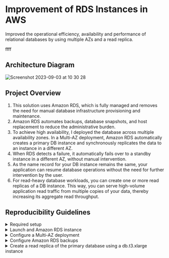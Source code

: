 # Improvement of RDS Instances in AWS
Improved the operational efficiency, availability and performance of relational databases by using multiple AZs and a read replica.

ffff

## Architecture Diagram

![Screenshot 2023-09-03 at 10 30 28](https://github.com/martins-jean/Improvement-of-RDS-Instances-in-AWS/assets/118685801/beee3609-0866-4f41-aa43-5e8164efbdc5)

## Project Overview

1. This solution uses Amazon RDS, which is fully managed and removes the need for manual database infrastructure provisioning and maintenance. <br>
2. Amazon RDS automates backups, database snapshots, and host replacement to reduce the administrative burden. <br>
3. To achieve high availability, I deployed the database across multiple availability zones. In a Multi-AZ deployment, Amazon RDS automatically creates a primary DB instance and synchronously replicates the data to an instance in a different AZ. <br>
4. When RDS detects a failure, it automatically fails over to a standby instance in a different AZ, without manual intervention. <br>
5. As the name record for your DB instance remains the same, your application can resume database operations without the need for further intervention by the user. <br>
6. For read-heavy database workloads, you can create one or more read replicas of a DB instance. This way, you can serve high-volume application read traffic from multiple copies of your data, thereby increasing its aggregate read throughput. <br>

## Reproducibility Guidelines

<details>
  <summary>Required setup</summary>
  1. Create a VPC with DNS resolution and hostnames enabled. <br>
  2. Create a security group that allows all traffic, all protocols and all port ranges for both inbound and outbound rules and name it default. <br>
</details>

<details>
  <summary>Launch and Amazon RDS instance</summary>
  1. Navigate to the RDS console. <br>
  2. Select Databases and click create database. <br>
  3. Choose "Standard create" and the MariaDB engine type. <br>
  4. Keep the version provided by default and choose the Dev/Test template. <br>
  5. Use the following configurations: <br>
  - Instance identifier: my-database. <br>
  - Master username: admin. <br>
  - Master password: TheRQDword777! <br>
  - DB instance class: Burstable classes. <br>
  - Type: db.t3.xlarge <br>
  - Storage type: General purpose SSD (gp2). <br>
  - Allocated storage: 20. <br>
  - Enable storage autoscaling: checked. <br>
  - Maximum storage threshold: 1000. <br>
</details>

<details>
  <summary>Configure a Multi-AZ deployment</summary>
  1. Under Availability and Durability, Multi-AZ deployment: Create a standby instance. <br>
  2. Continue the creation with the following configurations:
  - VPC: keep the default VPC. <br>
  - Subnet: default. <br>
  - Public access: no. <br>
  - VPC security group: choose existing, then default. <br>
  - Database authentication options: password authentication. <br>
  - Under monitoring, turn on performance insights. <br>
  - Expand additional configuration if needed and clear the enhanced monitoring checkbox. <br>
</details>

<details>
  <summary>Configure Amazon RDS backups</summary>
  1. Under database options, use the following configurations: <br>
  - Initial database name: my_database. <br>
  - DB parameter group: default.mariadb10.6 <br>
  - Option group: default:mariadb-10-6 <br>
  2. Under backup, choose the following: <br>
  - Automated backups: enabled. <br>
  - Backup retention period: 7 days. <br>
  - Backup window: no preference. <br>
  3. Under encryption choose the following:
  - Enable encryption: checked. <br>
  - Enable auto minor version upgrade: cleared. <br>
  - Maintenance window: no preference. <br>
  4. Click on create database. <br>
</details>

<details>
  <summary>Create a read replica of the primary database using a db.t3.xlarge instance</summary>
  1. After the creation of the database is finished which should take between 15 and 20 minutes, refresh until the status is listed as available. <br>
  2. Click on Actions and then Create read replica. <br>
</details>
